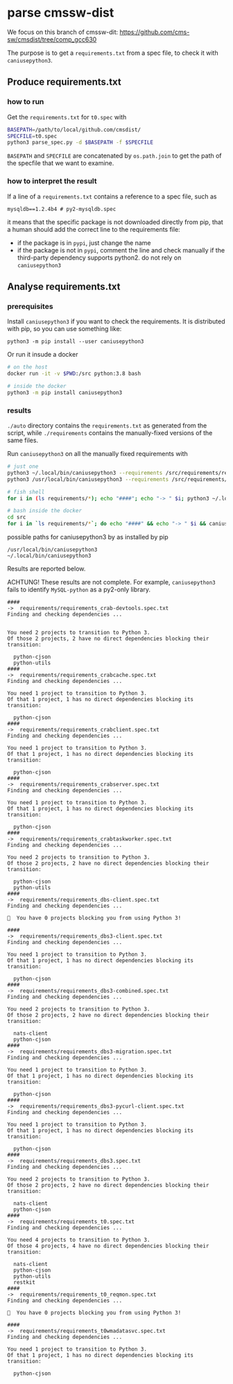 # parse cmssw-dist

We focus on this branch of cmssw-dit: https://github.com/cms-sw/cmsdist/tree/comp_gcc630

The purpose is to get a `requirements.txt` from a spec file, to check it
with `caniusepython3`.

## Produce requirements.txt

### how to run

Get the `requirements.txt` for `t0.spec` with

```bash
BASEPATH=/path/to/local/github.com/cmsdist/
SPECFILE=t0.spec
python3 parse_spec.py -d $BASEPATH -f $SPECFILE
```

`BASEPATH` and `SPECFILE` are concatenated by `os.path.join` to get the path
of the specfile that we want to examine.

### how to interpret the result

If a line of a `requirements.txt` contains a reference to a spec file, such
as 

```
mysqldb==1.2.4b4 # py2-mysqldb.spec
```

it means that the specific package is not downloaded directly from pip,
that a human should add the correct line to the requirements file:

* if the package is in `pypi`, just change the name
* if the package is not in `pypi`, comment the line and check manually
  if the third-party dependency supports python2. do not rely on `caniusepython3`

## Analyse requirements.txt

### prerequisites

Install `caniusepython3` if you want to check the requirements. It is distributed
with pip, so you can use something like:

```
python3 -m pip install --user caniusepython3
```

Or run it insude a docker
```bash
# on the host
docker run -it -v $PWD:/src python:3.8 bash

# inside the docker
python3 -m pip install caniusepython3
```

### results

`./auto` directory contains the `requirements.txt` as generated from the script,
while `./requirements` contains the manually-fixed versions of the same files.


Run `caniusepython3` on all the manually fixed requirements with

```bash
# just one
python3 ~/.local/bin/caniusepython3 --requirements /src/requirements/requirements_wmagent.spec.txt
python3 /usr/local/bin/caniusepython3 --requirements /src/requirements/requirements_wmagent.spec.txt

# fish shell
for i in (ls requirements/*); echo "####"; echo "-> " $i; python3 ~/.local/bin/caniusepython3 --requirements $i; end

# bash inside the docker
cd src
for i in `ls requirements/*`; do echo "####" && echo "-> " $i && caniusepython3 --requirements $i; done
```

possible paths for caniusepython3 by as installed by pip
```
/usr/local/bin/caniusepython3
~/.local/bin/caniusepython3
```

Results are reported below. 

ACHTUNG! These results are not complete. For example, `caniusepython3` fails to identify `MySQL-python` as a py2-only library.

```plaintext
####
->  requirements/requirements_crab-devtools.spec.txt
Finding and checking dependencies ...


You need 2 projects to transition to Python 3.
Of those 2 projects, 2 have no direct dependencies blocking their transition:

  python-cjson
  python-utils
####
->  requirements/requirements_crabcache.spec.txt
Finding and checking dependencies ...

You need 1 project to transition to Python 3.
Of that 1 project, 1 has no direct dependencies blocking its transition:

  python-cjson
####
->  requirements/requirements_crabclient.spec.txt
Finding and checking dependencies ...

You need 1 project to transition to Python 3.
Of that 1 project, 1 has no direct dependencies blocking its transition:

  python-cjson
####
->  requirements/requirements_crabserver.spec.txt
Finding and checking dependencies ...

You need 1 project to transition to Python 3.
Of that 1 project, 1 has no direct dependencies blocking its transition:

  python-cjson
####
->  requirements/requirements_crabtaskworker.spec.txt
Finding and checking dependencies ...

You need 2 projects to transition to Python 3.
Of those 2 projects, 2 have no direct dependencies blocking their transition:

  python-cjson
  python-utils
####
->  requirements/requirements_dbs-client.spec.txt
Finding and checking dependencies ...

🎉  You have 0 projects blocking you from using Python 3!

####
->  requirements/requirements_dbs3-client.spec.txt
Finding and checking dependencies ...

You need 1 project to transition to Python 3.
Of that 1 project, 1 has no direct dependencies blocking its transition:

  python-cjson
####
->  requirements/requirements_dbs3-combined.spec.txt
Finding and checking dependencies ...

You need 2 projects to transition to Python 3.
Of those 2 projects, 2 have no direct dependencies blocking their transition:

  nats-client
  python-cjson
####
->  requirements/requirements_dbs3-migration.spec.txt
Finding and checking dependencies ...

You need 1 project to transition to Python 3.
Of that 1 project, 1 has no direct dependencies blocking its transition:

  python-cjson
####
->  requirements/requirements_dbs3-pycurl-client.spec.txt
Finding and checking dependencies ...

You need 1 project to transition to Python 3.
Of that 1 project, 1 has no direct dependencies blocking its transition:

  python-cjson
####
->  requirements/requirements_dbs3.spec.txt
Finding and checking dependencies ...

You need 2 projects to transition to Python 3.
Of those 2 projects, 2 have no direct dependencies blocking their transition:

  nats-client
  python-cjson
####
->  requirements/requirements_t0.spec.txt
Finding and checking dependencies ...

You need 4 projects to transition to Python 3.
Of those 4 projects, 4 have no direct dependencies blocking their transition:

  nats-client
  python-cjson
  python-utils
  restkit
####
->  requirements/requirements_t0_reqmon.spec.txt
Finding and checking dependencies ...

🎉  You have 0 projects blocking you from using Python 3!

####
->  requirements/requirements_t0wmadatasvc.spec.txt
Finding and checking dependencies ...

You need 1 project to transition to Python 3.
Of that 1 project, 1 has no direct dependencies blocking its transition:

  python-cjson

```
